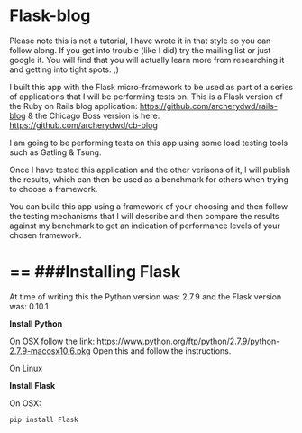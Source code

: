 # Flask-blog

Please note this is not a tutorial, I have wrote it in that style so you can follow along. If you get into trouble (like I did) try the mailing list or just google it. You will find that you will actually learn more from researching it and getting into tight spots. ;) 

I built this app with the Flask micro-framework to be used as part of a series of applications that I will be 
performing tests on. This is a Flask version of the Ruby on Rails blog application: https://github.com/archerydwd/rails-blog & the Chicago Boss version is here: https://github.com/archerydwd/cb-blog

I am going to be performing tests on this app using some load testing tools such as Gatling & Tsung. 

Once I have tested this application and the other verisons of it, I will publish the results, which can then be used as a benchmark for others when trying to choose a framework.

You can build this app using a framework of your choosing and then follow the testing mechanisms that I will describe and then compare the results against my benchmark to get an indication of performance levels of your chosen framework.

==
###Installing Flask
==

At time of writing this the Python version was: 2.7.9 and the Flask version was: 0.10.1

**Install Python**

On OSX follow the link: https://www.python.org/ftp/python/2.7.9/python-2.7.9-macosx10.6.pkg
Open this and follow the instructions.

On Linux

**Install Flask**

On OSX:

```
pip install Flask
```

